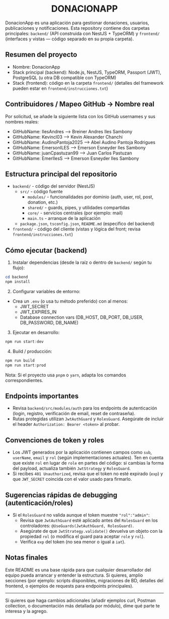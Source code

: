 <h1 style="text-align: center"><b>DONACIONAPP</b></h1>

DonacionApp es una aplicación para gestionar donaciones, usuarios, publicaciones y notificaciones. Esta repository contiene dos carpetas principales: `backend/` (API construida con NestJS + TypeORM) y `frontend/` (interfaces y vistas — código separado en su propia carpeta).

## Resumen del proyecto

- Nombre: DonacionApp
- Stack principal (backend): Node.js, NestJS, TypeORM, Passport (JWT), PostgreSQL (u otra DB compatible con TypeORM)
- Stack (frontend): código en la carpeta `frontend/` (detalles del framework pueden estar en `frontend/instrucciones.txt`)

## Contribuidores / Mapeo GitHub -> Nombre real

Por solicitud, se añade la siguiente lista con los GitHub usernames y sus nombres reales:

- GitHubName: IlesAndres  --> Breiner Andres Iles Sambony
- GitHubName: Kevincl03  --> Kevin Alexander Chanchi
- GitHubName: AudinoPantoja2025 --> Abel Audino Pantoja Rodrigues
- GitHubName: EmersonILES --> Emerson Esneyder Iles Sambony
- GitHubName: juanCpastuzan99 --> Juan Carlos Pastuzan
- GitHubName: EmerIlesS --> Emerson Esneyder Iles Sambony



## Estructura principal del repositorio

- `backend/` - código del servidor (NestJS)
	- `src/` - código fuente
		- `modules/` - funcionalidades por dominio (auth, user, rol, post, donation, etc.)
		- `shared/` - guards, pipes, y utilidades compartidas
		- `core/` - servicios centrales (por ejemplo: mail)
		- `main.ts` - arranque de la aplicación
	- `package.json`, `tsconfig.json`, `README.md` (específico del backend)
- `frontend/` - código del cliente (vistas y lógica del front; revisa `frontend/instrucciones.txt`)

## Cómo ejecutar (backend)

1. Instalar dependencias (desde la raíz o dentro de `backend/` según tu flujo):

```powershell
cd backend
npm install
```

2. Configurar variables de entorno:
- Crea un `.env` (o usa tu método preferido) con al menos:
	- JWT_SECRET
	- JWT_EXPIRES_IN
	- Database connection vars (DB_HOST, DB_PORT, DB_USER, DB_PASSWORD, DB_NAME)

3. Ejecutar en desarrollo:

```powershell
npm run start:dev
```

4. Build / producción:

```powershell
npm run build
npm run start:prod
```

Nota: Si el proyecto usa `pnpm` o `yarn`, adapta los comandos correspondientes.

## Endpoints importantes

- Revisa `backend/src/modules/auth` para los endpoints de autenticación (login, registro, verificación de email, reset de contraseña).
- Rutas protegidas utilizan `JwtAuthGuard` y `RolesGuard`. Asegúrate de incluir el header `Authorization: Bearer <token>` al probar.

## Convenciones de token y roles

- Los JWT generados por la aplicación contienen campos como `sub`, `userName`, `email` y `rol` (según implementaciones actuales). Ten en cuenta que existe `rol` en lugar de `role` en partes del código: si cambias la forma del payload, actualiza también `JwtStrategy` y `RolesGuard`.
- Si recibes `401 Unauthorized`, revisa que el token no esté expirado (`exp`) y que `JWT_SECRET` coincida con el valor usado para firmarlo.

## Sugerencias rápidas de debugging (autenticación/roles)

- Si el `RolesGuard` no valida aunque el token muestre `"rol":"admin"`:
	- Revisa que `JwtAuthGuard` esté aplicado antes del `RolesGuard` en los controladores: `@UseGuards(JwtAuthGuard, RolesGuard)`.
	- Asegúrate de que `JwtStrategy.validate()` devuelva un objeto con la propiedad `rol` (o modifica el guard para aceptar `role` y `rol`).
	- Verifica `exp` del token (no sea menor o igual a `iat`).

## Notas finales

Este README es una base rápida para que cualquier desarrollador del equipo pueda arrancar y entender la estructura. Si quieres, amplío secciones (por ejemplo: scripts disponibles, migraciones de BD, detalles del frontend, o ejemplos de requests para endpoints principales).

---
Si quieres que haga cambios adicionales (añadir ejemplos curl, Postman collection, o documentación más detallada por módulo), dime qué parte te interesa y la agrego.